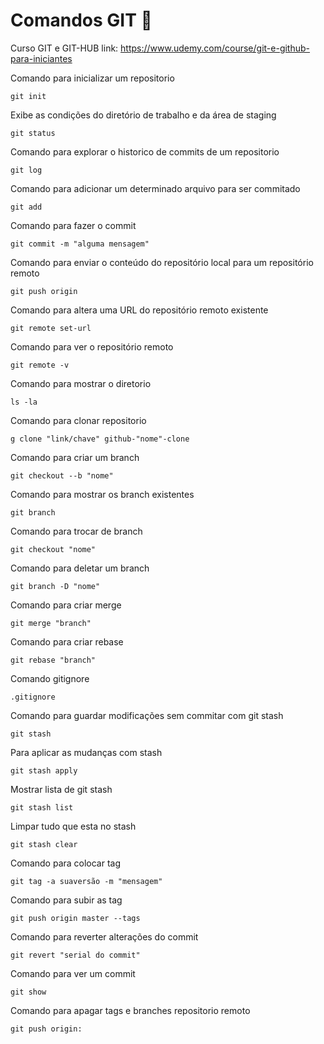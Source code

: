 # Comandos GIT 📖
Curso GIT e GIT-HUB 
link: https://www.udemy.com/course/git-e-github-para-iniciantes

Comando para inicializar um repositorio
```
git init
```
Exibe as condições do diretório de trabalho e da área de staging
```
git status
```
Comando para explorar o historico de commits de um repositorio
```
git log
```
Comando para adicionar um determinado arquivo para ser commitado
```
git add
```
Comando para fazer o commit
```
git commit -m "alguma mensagem"
```
Comando para enviar o conteúdo do repositório local para um repositório remoto
```
git push origin
```
Comando para altera uma URL do repositório remoto existente
```
git remote set-url 
```
Comando para ver o repositório remoto
```
git remote -v
```

Comando para mostrar o diretorio
```
ls -la
```
Comando para clonar repositorio
```
g clone "link/chave" github-"nome"-clone
```
Comando para criar um branch
```
git checkout --b "nome"
```
Comando para mostrar os branch existentes
```
git branch
```
Comando para trocar de branch
```
git checkout "nome"
```
Comando para deletar um branch
```
git branch -D "nome"
```
Comando para criar merge
```
git merge "branch"
```
Comando para criar rebase
```
git rebase "branch"
```
Comando gitignore
```
.gitignore
```

Comando para guardar modificações sem commitar com git stash
```
git stash
```
Para aplicar as mudanças com stash
```
git stash apply
```
Mostrar lista de git stash
```
git stash list
```
Limpar tudo que esta no stash
```
git stash clear
```
Comando para colocar tag 
```
git tag -a suaversão -m "mensagem"
```
Comando para subir as tag
```
git push origin master --tags
```
Comando para reverter alterações do commit
```
git revert "serial do commit"
```
Comando para ver um commit
```
git show
```
Comando para apagar tags e branches repositorio remoto
```
git push origin:
```
